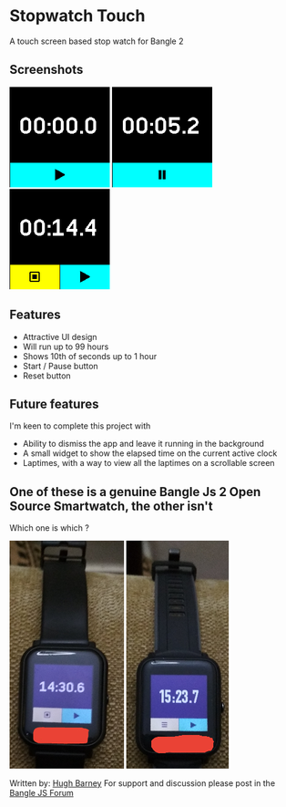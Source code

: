# Stopwatch Touch

A touch screen based stop watch for Bangle 2

## Screenshots

![](screenshot1.png)
![](screenshot2.png)
![](screenshot3.png)

## Features

* Attractive UI design
* Will run up to 99 hours
* Shows 10th of seconds up to 1 hour
* Start / Pause button
* Reset button

## Future features

I'm keen to complete this project with

* Ability to dismiss the app and leave it running in the background
* A small widget to show the elapsed time on the current active clock
* Laptimes, with a way to view all the laptimes on a scrollable screen


## One of these is a genuine Bangle Js 2 Open Source Smartwatch, the other isn't

Which one is which ?

![](A.jpg)
![](B.jpg)


Written by: [Hugh Barney](https://github.com/hughbarney)  For support and discussion please post in the [Bangle JS Forum](http://forum.espruino.com/microcosms/1424/)
